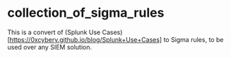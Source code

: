 # collection_of_sigma_rules
This is a convert of (Splunk Use Cases)[https://0xcybery.github.io/blog/Splunk+Use+Cases] to Sigma rules, to be used over any SIEM solution.
